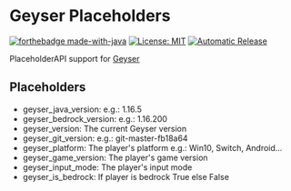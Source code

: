# Geyser Placeholders
[![forthebadge made-with-java](https://ForTheBadge.com/images/badges/made-with-java.svg)](https://java.com/)
[![License: MIT](https://img.shields.io/badge/license-MIT-blue.svg)](LICENSE)
[![Automatic Release](https://github.com/ImDaBigBoss/GeyserPlaceholders/actions/workflows/release.yml/badge.svg)](https://github.com/ImDaBigBoss/GeyserPlaceholders/actions/workflows/release.yml)

PlaceholderAPI support for [Geyser](https://github.com/GeyserMC/Geyser)

## Placeholders
* geyser_java_version: e.g.: 1.16.5
* geyser_bedrock_version: e.g.: 1.16.200
* geyser_version: The current Geyser version
* geyser_git_version: e.g.: git-master-fb18a64
* geyser_platform: The player's platform e.g.: Win10, Switch, Android...
* geyser_game_version: The player's game version
* geyser_input_mode: The player's input mode
* geyser_is_bedrock: If player is bedrock True else False